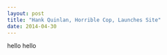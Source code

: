```yaml
---
layout: post
title: "Hank Quinlan, Horrible Cop, Launches Site"
date: 2014-04-30
---
```

hello hello
